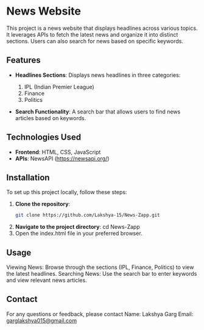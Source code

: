 # News Website

This project is a news website that displays headlines across various topics. It leverages APIs to fetch the latest news and organize it into distinct sections. Users can also search for news based on specific keywords.

## Features

- **Headlines Sections**: Displays news headlines in three categories:

  1. IPL (Indian Premier League)
  2. Finance
  3. Politics

- **Search Functionality**: A search bar that allows users to find news articles based on keywords.

## Technologies Used

- **Frontend**: HTML, CSS, JavaScript
- **APIs**: NewsAPI (https://newsapi.org/)

## Installation

To set up this project locally, follow these steps:

1. **Clone the repository**:
   ```bash
   git clone https://github.com/Lakshya-15/News-Zapp.git
   ```
2. **Navigate to the project directory**:
   cd News-Zapp
3. Open the index.html file in your preferred browser.

## Usage

Viewing News: Browse through the sections (IPL, Finance, Politics) to view the latest headlines.
Searching News: Use the search bar to enter keywords and view relevant news articles.

## Contact

For any questions or feedback, please contact
Name: Lakshya Garg
Email: garglakshya015@gmail.com
